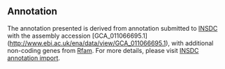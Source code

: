 
Annotation
----------

The annotation presented is derived from annotation submitted to
[INSDC](http://www.insdc.org) with the assembly accession [GCA\_011066695.1]
(http://www.ebi.ac.uk/ena/data/view/GCA_011066695.1),
with additional non-coding genes from
[Rfam](http://rfam.xfam.org/). For more details, please visit [INSDC
annotation import](http://ensemblgenomes.org/info/data/insdc_annotation).
